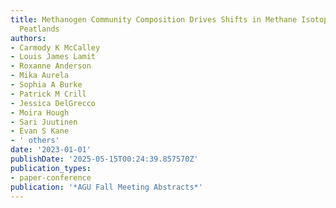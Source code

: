 ```yaml
---
title: Methanogen Community Composition Drives Shifts in Methane Isotopes Across High-Latitude
  Peatlands
authors:
- Carmody K McCalley
- Louis James Lamit
- Roxanne Anderson
- Mika Aurela
- Sophia A Burke
- Patrick M Crill
- Jessica DelGrecco
- Moira Hough
- Sari Juutinen
- Evan S Kane
- ' others'
date: '2023-01-01'
publishDate: '2025-05-15T00:24:39.857570Z'
publication_types:
- paper-conference
publication: '*AGU Fall Meeting Abstracts*'
---
```

